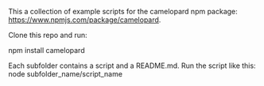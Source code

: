 This a collection of example scripts for the camelopard npm package: https://www.npmjs.com/package/camelopard.

Clone this repo and run:

npm install camelopard

Each subfolder contains a script and a README.md. 
Run the script like this:
node subfolder_name/script_name
